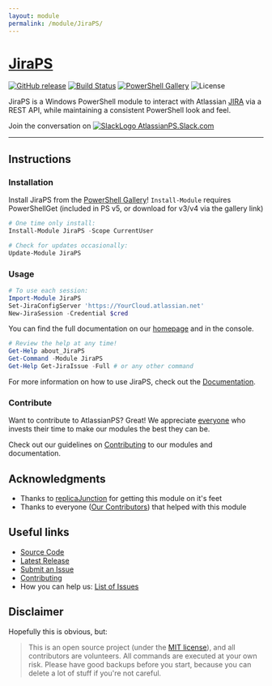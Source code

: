 ```yaml
---
layout: module
permalink: /module/JiraPS/
---
```

# [JiraPS](https://atlassianps.org/module/JiraPS)

[![GitHub release](https://img.shields.io/github/release/AtlassianPS/JiraPS.svg?style=for-the-badge)](https://github.com/AtlassianPS/JiraPS/releases/latest)
[![Build Status](https://img.shields.io/vso/build/AtlassianPS/JiraPS/8/master.svg?style=for-the-badge)](https://dev.azure.com/AtlassianPS/JiraPS/_build/latest?definitionId=8)
[![PowerShell Gallery](https://img.shields.io/powershellgallery/dt/JiraPS.svg?style=for-the-badge)](https://www.powershellgallery.com/packages/JiraPS)
![License](https://img.shields.io/badge/license-MIT-blue.svg?style=for-the-badge)

JiraPS is a Windows PowerShell module to interact with Atlassian [JIRA] via a REST API, while maintaining a consistent PowerShell look and feel.

Join the conversation on [![SlackLogo][] AtlassianPS.Slack.com](https://atlassianps.org/slack)

[SlackLogo]: https://atlassianps.org/assets/img/Slack_Mark_Web_28x28.png
<!--more-->

---

## Instructions

### Installation

Install JiraPS from the [PowerShell Gallery]! `Install-Module` requires PowerShellGet (included in PS v5, or download for v3/v4 via the gallery link)

```powershell
# One time only install:
Install-Module JiraPS -Scope CurrentUser

# Check for updates occasionally:
Update-Module JiraPS
```

### Usage

```powershell
# To use each session:
Import-Module JiraPS
Set-JiraConfigServer 'https://YourCloud.atlassian.net'
New-JiraSession -Credential $cred
```

You can find the full documentation on our [homepage](https://atlassianps.org/docs/JiraPS) and in the console.

```powershell
# Review the help at any time!
Get-Help about_JiraPS
Get-Command -Module JiraPS
Get-Help Get-JiraIssue -Full # or any other command
```

For more information on how to use JiraPS, check out the [Documentation](https://atlassianps.org/docs/JiraPS/).

### Contribute

Want to contribute to AtlassianPS? Great!
We appreciate [everyone](https://atlassianps.org/#people) who invests their time to make our modules the best they can be.

Check out our guidelines on [Contributing] to our modules and documentation.

## Acknowledgments

* Thanks to [replicaJunction] for getting this module on it's feet
* Thanks to everyone ([Our Contributors](https://atlassianps.org/#people)) that helped with this module

## Useful links

* [Source Code]
* [Latest Release]
* [Submit an Issue]
* [Contributing]
* How you can help us: [List of Issues](https://github.com/AtlassianPS/JiraPS/issues?q=is%3Aissue+is%3Aopen+label%3Aup-for-grabs)

## Disclaimer

Hopefully this is obvious, but:

> This is an open source project (under the [MIT license]), and all contributors are volunteers. All commands are executed at your own risk. Please have good backups before you start, because you can delete a lot of stuff if you're not careful.

<!-- reference-style links -->
  [JIRA]: https://www.atlassian.com/software/jira
  [PowerShell Gallery]: https://www.powershellgallery.com/
  [Source Code]: https://github.com/AtlassianPS/JiraPS
  [Latest Release]: https://github.com/AtlassianPS/JiraPS/releases/latest
  [Submit an Issue]: https://github.com/AtlassianPS/JiraPS/issues/new
  [replicaJunction]: https://github.com/replicaJunction
  [MIT license]: https://github.com/AtlassianPS/JiraPS/blob/master/LICENSE
  [Contributing]: http://atlassianps.org/docs/Contributing

<!-- [//]: # (Sweet online markdown editor at http://dillinger.io) -->
<!-- [//]: # ("GitHub Flavored Markdown" https://help.github.com/articles/github-flavored-markdown/) -->
